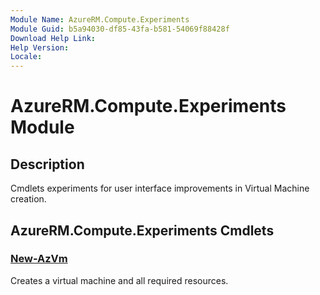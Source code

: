 ```yaml
---
Module Name: AzureRM.Compute.Experiments
Module Guid: b5a94030-df85-43fa-b581-54069f88428f
Download Help Link:
Help Version: 
Locale: 
---
```


# AzureRM.Compute.Experiments Module
## Description
Cmdlets experiments for user interface improvements in Virtual Machine creation.

## AzureRM.Compute.Experiments Cmdlets
### [New-AzVm](New-AzVm.md)
Creates a virtual machine and all required resources.

